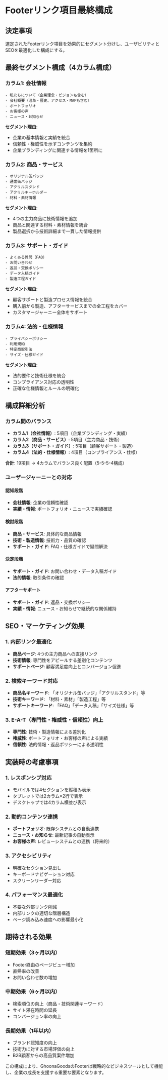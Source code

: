 # Footerリンク項目最終構成

## 決定事項

選定されたFooterリンク項目を効果的にセグメント分けし、ユーザビリティとSEOを最適化した構成にする。

## 最終セグメント構成（4カラム構成）

### カラム1: 会社情報
```
- 私たちについて（企業理念・ビジョンも含む）
- 会社概要（沿革・歴史、アクセス・MAPも含む）
- ポートフォリオ
- お客様の声
- ニュース・お知らせ
```

**セグメント理由**: 
- 企業の基本情報と実績を統合
- 信頼性・権威性を示すコンテンツを集約
- 企業ブランディングに関連する情報を1箇所に

### カラム2: 商品・サービス
```
- オリジナル缶バッジ
- 通常缶バッジ
- アクリルスタンド
- アクリルキーホルダー
- 材料・素材情報
```

**セグメント理由**: 
- 4つの主力商品に技術情報を追加
- 商品と関連する材料・素材情報を統合
- 製品選択から技術詳細まで一貫した情報提供

### カラム3: サポート・ガイド
```
- よくある質問（FAQ）
- お問い合わせ
- 返品・交換ポリシー
- データ入稿ガイド
- 製造工程ガイド
```

**セグメント理由**: 
- 顧客サポートと製造プロセス情報を統合
- 購入前から製造、アフターサービスまでの全工程をカバー
- カスタマージャーニー全体をサポート

### カラム4: 法的・仕様情報
```
- プライバシーポリシー
- 利用規約
- 特定商取引法
- サイズ・仕様ガイド
```

**セグメント理由**: 
- 法的要件と技術仕様を統合
- コンプライアンス対応の透明性
- 正確な仕様情報とルールの明確化

## 構成詳細分析

### カラム間のバランス
- **カラム1（会社情報）**: 5項目（企業ブランディング・実績）
- **カラム2（商品・サービス）**: 5項目（主力商品・技術）
- **カラム3（サポート・ガイド）**: 5項目（顧客サポート・製造）
- **カラム4（法的・仕様情報）**: 4項目（コンプライアンス・仕様）

**合計**: 19項目 → 4カラムでバランス良く配置（5-5-5-4構成）

### ユーザージャーニーとの対応

#### 認知段階
- **会社情報**: 企業の信頼性確認
- **実績・情報**: ポートフォリオ・ニュースで実績確認

#### 検討段階
- **商品・サービス**: 具体的な商品情報
- **技術・製造情報**: 技術力・品質の確認
- **サポート・ガイド**: FAQ・仕様ガイドで疑問解決

#### 決定段階
- **サポート・ガイド**: お問い合わせ・データ入稿ガイド
- **法的情報**: 取引条件の確認

#### アフターサポート
- **サポート・ガイド**: 返品・交換ポリシー
- **実績・情報**: ニュース・お知らせで継続的な関係維持

## SEO・マーケティング効果

### 1. 内部リンク最適化
- **商品ページ**: 4つの主力商品への直接リンク
- **技術情報**: 専門性をアピールする差別化コンテンツ
- **サポートページ**: 顧客満足度向上とコンバージョン促進

### 2. 検索キーワード対応
- **商品名キーワード**: 「オリジナル缶バッジ」「アクリルスタンド」等
- **技術キーワード**: 「材料・素材」「製造工程」等
- **サポートキーワード**: 「FAQ」「データ入稿」「サイズ仕様」等

### 3. E-A-T（専門性・権威性・信頼性）向上
- **専門性**: 技術・製造情報による差別化
- **権威性**: ポートフォリオ・お客様の声による実績
- **信頼性**: 法的情報・返品ポリシーによる透明性

## 実装時の考慮事項

### 1. レスポンシブ対応
- モバイルでは4セクションを縦積み表示
- タブレットでは2カラム×2行で表示
- デスクトップでは4カラム横並び表示

### 2. 動的コンテンツ連携
- **ポートフォリオ**: 既存システムとの自動連携
- **ニュース・お知らせ**: 最新記事の自動表示
- **お客様の声**: レビューシステムとの連携（将来的）

### 3. アクセシビリティ
- 明確なセクション見出し
- キーボードナビゲーション対応
- スクリーンリーダー対応

### 4. パフォーマンス最適化
- 不要な外部リンク削減
- 内部リンクの適切な階層構造
- ページ読み込み速度への影響最小化

## 期待される効果

### 短期効果（3ヶ月以内）
- Footer経由のページビュー増加
- 直帰率の改善
- お問い合わせ数の増加

### 中期効果（6ヶ月以内）
- 検索順位の向上（商品・技術関連キーワード）
- サイト滞在時間の延長
- コンバージョン率の向上

### 長期効果（1年以内）
- ブランド認知度の向上
- 技術力に対する市場評価の向上
- B2B顧客からの高品質案件増加

この構成により、GhoonaGoodsのFooterは戦略的なビジネスツールとして機能し、企業の成長を支援する重要な要素となります。